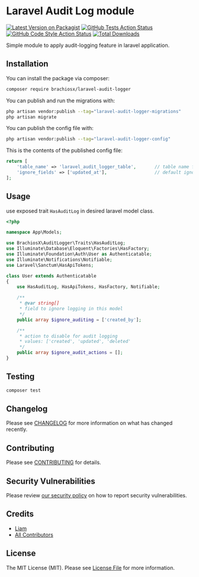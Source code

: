 # Laravel Audit Log module

[![Latest Version on Packagist](https://img.shields.io/packagist/v/brachiosx/laravel-audit-logger.svg?style=flat-square)](https://packagist.org/packages/brachiosx/laravel-audit-logger)
[![GitHub Tests Action Status](https://img.shields.io/github/workflow/status/brachiosx/laravel-audit-logger/run-tests?label=tests)](https://github.com/brachiosx/laravel-audit-logger/actions?query=workflow%3Arun-tests+branch%3Amain)
[![GitHub Code Style Action Status](https://img.shields.io/github/workflow/status/brachiosx/laravel-audit-logger/Fix%20PHP%20code%20style%20issues?label=code%20style)](https://github.com/brachiosx/laravel-audit-logger/actions?query=workflow%3A"Fix+PHP+code+style+issues"+branch%3Amain)
[![Total Downloads](https://img.shields.io/packagist/dt/brachiosx/laravel-audit-logger.svg?style=flat-square)](https://packagist.org/packages/brachiosx/laravel-audit-logger)

Simple module to apply audit-logging feature in laravel application. 

## Installation

You can install the package via composer:

```bash
composer require brachiosx/laravel-audit-logger
```

You can publish and run the migrations with:

```bash
php artisan vendor:publish --tag="laravel-audit-logger-migrations"
php artisan migrate
```

You can publish the config file with:

```bash
php artisan vendor:publish --tag="laravel-audit-logger-config"
```

This is the contents of the published config file:

```php
return [
    'table_name' => 'laravel_audit_logger_table',       // table name for audit-log
    'ignore_fields' => ['updated_at'],                  // default ignore fields to skip log
];
```

## Usage

use exposed trait `HasAuditLog` in desired laravel model class.

```php
<?php

namespace App\Models;

use BrachiosX\AuditLogger\Traits\HasAuditLog;
use Illuminate\Database\Eloquent\Factories\HasFactory;
use Illuminate\Foundation\Auth\User as Authenticatable;
use Illuminate\Notifications\Notifiable;
use Laravel\Sanctum\HasApiTokens;

class User extends Authenticatable
{
    use HasAuditLog, HasApiTokens, HasFactory, Notifiable;

    /**
     * @var string[]
     * field to ignore logging in this model
     */
    public array $ignore_auditing = ['created_by'];

    /**
     * action to disable for audit logging
     * values: ['created', 'updated', 'deleted'
     */
    public array $ignore_audit_actions = [];
}

```

## Testing

```bash
composer test
```

## Changelog

Please see [CHANGELOG](CHANGELOG.md) for more information on what has changed recently.

## Contributing

Please see [CONTRIBUTING](CONTRIBUTING.md) for details.

## Security Vulnerabilities

Please review [our security policy](../../security/policy) on how to report security vulnerabilities.

## Credits

- [Liam](https://github.com/zest97)
- [All Contributors](../../contributors)

## License

The MIT License (MIT). Please see [License File](LICENSE.md) for more information.
